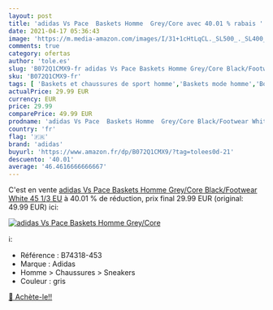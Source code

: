 ```yaml
---
layout: post
title: 'adidas Vs Pace  Baskets Homme  Grey/Core avec 40.01 % rabais '
date: 2021-04-17 05:36:43
image: 'https://m.media-amazon.com/images/I/31+1cHtLqCL._SL500_._SL400_.jpg'
comments: true
category: ofertas
author: 'tole.es'
slug: 'B072Q1CMX9-fr adidas Vs Pace Baskets Homme Grey/Core Black/Footwear...'
sku: 'B072Q1CMX9-fr'
tags: [ 'Baskets et chaussures de sport homme','Baskets mode homme','Boutiques','Chaussures','Chaussures de sport homme','Chaussures et Sacs','Chaussures homme','Custom Stores','adidas', ]
actualPrice: 29.99 EUR
currency: EUR
price: 29.99
comparePrice: 49.99 EUR
prodname: 'adidas Vs Pace  Baskets Homme  Grey/Core Black/Footwear White  45 1/3 EU'
country: 'fr'
flag: '🇫🇷'
brand: 'adidas'
buyurl: 'https://www.amazon.fr/dp/B072Q1CMX9/?tag=tolees0d-21'
descuento: '40.01'
average: '46.4616666666667'
---
```


C'est en vente [adidas Vs Pace  Baskets Homme  Grey/Core Black/Footwear White  45 1/3 EU](https://www.amazon.fr/dp/B072Q1CMX9/?tag=tolees0d-21)  à  40.01 % de réduction, prix final  29.99 EUR (original: 49.99 EUR) ici:

[![adidas Vs Pace  Baskets Homme  Grey/Core](https://m.media-amazon.com/images/I/31+1cHtLqCL._SL500_._SL400_.jpg)](https://www.amazon.fr/dp/B072Q1CMX9/?tag=tolees0d-21)

ℹ️:

- Référence : B74318-453
- Marque : Adidas
- Homme > Chaussures > Sneakers
- Couleur : gris

[🛒 Achète-le!!](https://www.amazon.fr/dp/B072Q1CMX9/?tag=tolees0d-21)
